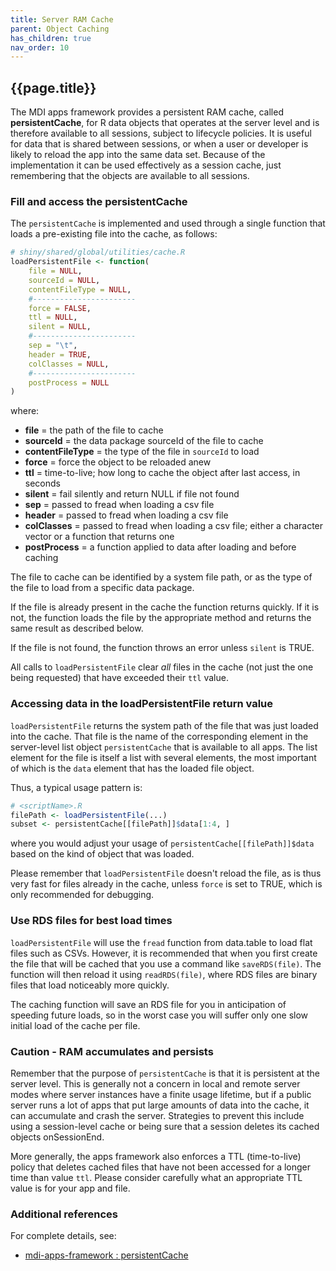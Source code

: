```yaml
---
title: Server RAM Cache
parent: Object Caching
has_children: true
nav_order: 10
---
```


## {{page.title}}

The MDI apps framework provides a persistent RAM cache,
called **persistentCache**, for 
R data objects that operates at the server level
and is therefore available to all sessions, subject to lifecycle policies.
It is useful for data that is shared between sessions, or 
when a user or developer is likely to reload the app
into the same data set. Because of the implementation
it can be used effectively as a session cache, just remembering
that the objects are available to all sessions.

### Fill and access the persistentCache

The `persistentCache` is implemented and used 
through a single function that loads
a pre-existing file into the cache, as follows:

```r
# shiny/shared/global/utilities/cache.R
loadPersistentFile <- function(
    file = NULL,
    sourceId = NULL, 
    contentFileType = NULL, 
    #-----------------------
    force = FALSE,
    ttl = NULL, 
    silent = NULL,
    #-----------------------
    sep = "\t",
    header = TRUE,
    colClasses = NULL,
    #-----------------------
    postProcess = NULL
)
```

where:

- **file** = the path of the file to cache
- **sourceId** = the data package sourceId of the file to cache
- **contentFileType** = the type of the file in `sourceId` to load
- **force** = force the object to be reloaded anew
- **ttl** = time-to-live; how long to cache the object after last access, in seconds
- **silent** = fail silently and return NULL if file not found
- **sep** = passed to fread when loading a csv file
- **header** = passed to fread when loading a csv file
- **colClasses** = passed to fread when loading a csv file; either a character vector or a function that returns one
- **postProcess** = a function applied to data after loading and before caching

The file to cache can be identified by a system file path, or
as the type of the file to load from a specific data package.

If the file is already present in the cache the function
returns quickly. If it is not, the function loads the file
by the appropriate method and returns the same result as described below.

If the file is not found, the function throws an error unless `silent` is TRUE.

All calls to `loadPersistentFile`
clear _all_ files in the cache (not just the one being requested) 
that have exceeded their `ttl` value.

### Accessing data in the loadPersistentFile return value

`loadPersistentFile` returns the system path of the file 
that was just loaded into the cache. That file is the name
of the corresponding element in the server-level list object
`persistentCache` that is available to all apps. The
list element for the file is itself a list with several elements,
the most important of which is the `data` element that has 
the loaded file object.

Thus, a typical usage pattern is:

```r
# <scriptName>.R
filePath <- loadPersistentFile(...)
subset <- persistentCache[[filePath]]$data[1:4, ]
```

where you would  adjust your usage of `persistentCache[[filePath]]$data`
based on the kind of object that was loaded.

Please remember that `loadPersistentFile` doesn't reload
the file, as is thus very fast for files already in the cache,
unless `force` is set to TRUE, which is only recommended for debugging.

### Use RDS files for best load times

`loadPersistentFile` will use the `fread` function from data.table
to load flat files such as CSVs. However, it is recommended that
when you first create the file that will be cached that you use a command
like `saveRDS(file)`. The function will then reload it using `readRDS(file)`,
where RDS files are binary files that load noticeably more quickly.

The caching function will save an RDS file for you in anticipation
of speeding future loads, so in the worst case you will suffer
only one slow initial load of the cache per file.

### Caution - RAM accumulates and persists

Remember that the purpose of `persistentCache` is that
it is persistent at the server level. This is
generally not a concern in local and remote server modes
where server instances have a finite usage lifetime,
but if a public server runs a lot of apps that put
large amounts of data into the cache, it can accumulate
and crash the server. Strategies to prevent this
include using a session-level cache or being sure
that a session deletes its cached objects onSessionEnd.

More generally, the apps framework also enforces a TTL (time-to-live)
policy that deletes cached files that have not been accessed
for a longer time than value `ttl`. Please consider carefully
what an appropriate TTL value is for your app and file.

### Additional references

For complete details, see:

- [mdi-apps-framework : persistentCache](https://github.com/MiDataInt/mdi-apps-framework/blob/main/shiny/shared/global/utilities/cache.R)
